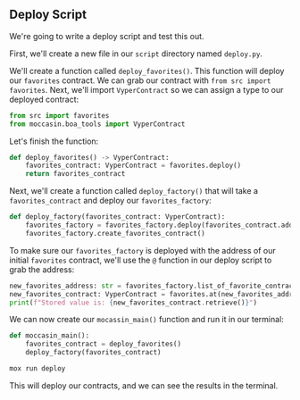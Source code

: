 ## Deploy Script

We're going to write a deploy script and test this out.

First, we'll create a new file in our `script` directory named `deploy.py`.

We'll create a function called `deploy_favorites()`. This function will deploy our `favorites` contract. We can grab our contract with `from src import favorites`. Next, we'll import `VyperContract` so we can assign a type to our deployed contract:

```python
from src import favorites
from moccasin.boa_tools import VyperContract
```

Let's finish the function:

```python
def deploy_favorites() -> VyperContract:
    favorites_contract: VyperContract = favorites.deploy()
    return favorites_contract
```

Next, we'll create a function called `deploy_factory()` that will take a `favorites_contract` and deploy our `favorites_factory`:

```python
def deploy_factory(favorites_contract: VyperContract):
    favorites_factory = favorites_factory.deploy(favorites_contract.address)
    favorites_factory.create_favorites_contract()
```

To make sure our `favorites_factory` is deployed with the address of our initial `favorites` contract, we'll use the `@` function in our deploy script to grab the address:

```python
new_favorites_address: str = favorites_factory.list_of_favorite_contracts[0]
new_favorites_contract: VyperContract = favorites.at(new_favorites_address)
print(f"Stored value is: {new_favorites_contract.retrieve()}")
```

We can now create our `mocassin_main()` function and run it in our terminal:

```python
def moccasin_main():
    favorites_contract = deploy_favorites()
    deploy_factory(favorites_contract)

```

```bash
mox run deploy
```

This will deploy our contracts, and we can see the results in the terminal.
